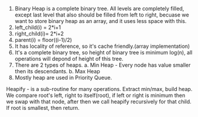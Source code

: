 1. Binary Heap is a complete binary tree. All levels are completely filled, except last level that also should be filled from left to right, becuase we want to store binary heap as an array, and it uses less space with this.
2. left_child(i) = 2*i+1 
3. right_child(i)= 2*i+2
4. parent(i) = floor((i-1)/2)
5. It has locality of reference, so it's cache friendly.(array implementation)
6. It's a complete binary tree, so height of binary tree is minimum log(n), all operations will depond of height of this tree.
7. There are 2 types of heaps. 
	a. Min Heap - Every node has value smaller then its descendants.
	b. Max Heap 
8. Mostly heap are used in Priority Queue.


Heapify - is a sub-routine for many operations. Extract min/max, build heap.
	We compare root's left, right to itself(root), if left or right is minimum then we swap with that node, after then we call heapify recursively for that child. If root is smallest, then return.